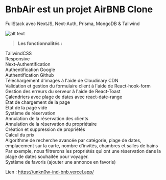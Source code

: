 # BnbAir est un projet AirBNB Clone<br>
FullStack avec NextJS, Next-Auth, Prisma, MongoDB & Tailwind

![alt text](https://i.ibb.co/BzRzd59/airbnb.png)


> <b>Les fonctionnalités :</b>

TailwindCSS <br/>
Responsive <br/>
Next-Authentification <br/>
Authentification Google <br/>
Authentification Github <br/>
Téléchargement d'images à l'aide de Cloudinary CDN <br/>
Validation et gestion du formulaire client à l'aide de React-hook-form <br/>
Gestion des erreurs du serveur à l'aide de React-Toast <br/>
Calendriers avec plage de dates avec react-date-range <br/>
État de chargement de la page <br/>
État de la page vide <br/>
Système de réservation <br/>
Annulation de la réservation des clients <br/>
Annulation de la réservation du propriétaire <br/>
Création et suppression de propriétés <br/>
Calcul du prix <br/>
Algorithme de recherche avancée par catégorie, plage de dates, emplacement sur la carte, nombre d'invités, chambres et salles de bains <br/>
Par exemple, nous filtrerons les propriétés qui ont une réservation dans la plage de dates souhaitée pour voyager. <br/>
Système de favoris (ajouter une annonce en favoris) <br/>

Lien : https://unkn0w-ind-bnb.vercel.app/
